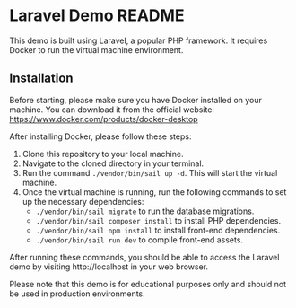 # Laravel Demo README

This demo is built using Laravel, a popular PHP framework. It requires Docker to run the virtual machine environment.

## Installation

Before starting, please make sure you have Docker installed on your machine. You can download it from the official website: https://www.docker.com/products/docker-desktop

After installing Docker, please follow these steps:

1. Clone this repository to your local machine.
2. Navigate to the cloned directory in your terminal.
3. Run the command `./vendor/bin/sail up -d`. This will start the virtual machine.
4. Once the virtual machine is running, run the following commands to set up the necessary dependencies:
   - `./vendor/bin/sail migrate` to run the database migrations.
   - `./vendor/bin/sail composer install` to install PHP dependencies.
   - `./vendor/bin/sail npm install` to install front-end dependencies.
   - `./vendor/bin/sail run dev` to compile front-end assets.
   
After running these commands, you should be able to access the Laravel demo by visiting http://localhost in your web browser.

Please note that this demo is for educational purposes only and should not be used in production environments.

